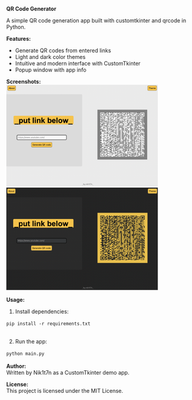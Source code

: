 <b>QR Code Generator</b><br>

A simple QR code generation app built with customtkinter and qrcode in Python.

<b>Features:</b>
<ul>
    <li>Generate QR codes from entered links</li>
    <li>Light and dark color themes</li>
    <li>Intuitive and modern interface with CustomTkinter</li>
    <li>Popup window with app info</li>
</ul>

<b>Screenshots:</b>
<br>
<img src="screenshots/light.png" width="400"> <img src="screenshots/dark.png" width="400">

<b>Usage:</b>
<ol>
    <li>Install dependencies:</li>
</ol>
<code>pip install -r requirements.txt</code>

<ol start="2">
    <br>
    <li>Run the app:</li>
</ol>
<code>python main.py<br></code>

<br>
<b>Author:</b>
<br>
Written by Nik1t7n as a CustomTkinter demo app.

<b>License:</b>
<br>
This project is licensed under the MIT License.
